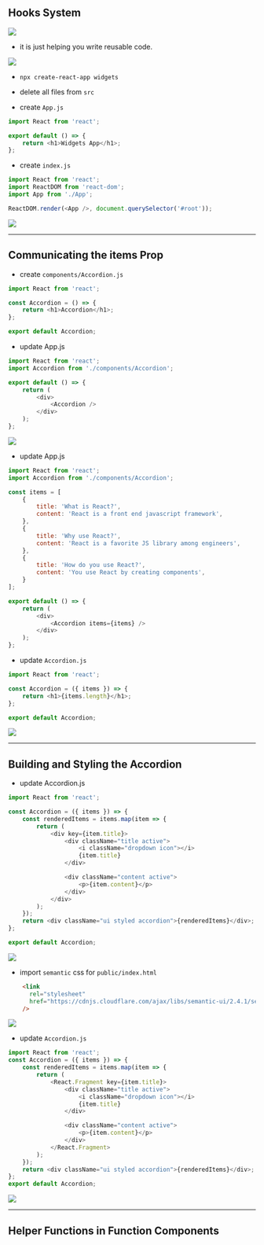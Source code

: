 ## Hooks System

![](img/2020-07-30-22-58-35.png)

- it is just helping you write reusable code.

![](img/2020-07-30-23-00-30.png)

- `npx create-react-app widgets`

- delete all files from `src`


- create `App.js`

```js
import React from 'react';

export default () => {
    return <h1>Widgets App</h1>;
};
```


- create `index.js`

```js
import React from 'react';
import ReactDOM from 'react-dom';
import App from './App';

ReactDOM.render(<App />, document.querySelector('#root'));
```

![](img/2020-07-30-23-28-26.png)

---

## Communicating the items Prop


- create `components/Accordion.js`

```js
import React from 'react';

const Accordion = () => {
    return <h1>Accordion</h1>;
};

export default Accordion;
```

- update App.js

```js
import React from 'react';
import Accordion from './components/Accordion';

export default () => {
    return (
        <div>
            <Accordion />
        </div>
    );
};
```

![](img/2020-07-30-23-47-26.png)

- update App.js

```js
import React from 'react';
import Accordion from './components/Accordion';

const items = [
    {
        title: 'What is React?',
        content: 'React is a front end javascript framework',
    },
    {
        title: 'Why use React?',
        content: 'React is a favorite JS library among engineers',
    },
    {
        title: 'How do you use React?',
        content: 'You use React by creating components',
    }
];

export default () => {
    return (
        <div>
            <Accordion items={items} />
        </div>
    );
};
```

- update `Accordion.js`

```js
import React from 'react';

const Accordion = ({ items }) => {
    return <h1>{items.length}</h1>;
};

export default Accordion;
```

![](img/2020-07-31-00-09-37.png)

---

## Building and Styling the Accordion

- update Accordion.js

```js
import React from 'react';

const Accordion = ({ items }) => {
    const renderedItems = items.map(item => {
        return (
            <div key={item.title}>
                <div className="title active">
                    <i className="dropdown icon"></i>
                    {item.title}
                </div>

                <div className="content active">
                    <p>{item.content}</p>
                </div>
            </div>
        );
    });
    return <div className="ui styled accordion">{renderedItems}</div>;
};

export default Accordion;
```

![](img/2020-07-31-00-21-53.png)

- import `semantic` css for `public/index.html`

```html
    <link
      rel="stylesheet"
      href="https://cdnjs.cloudflare.com/ajax/libs/semantic-ui/2.4.1/semantic.min.css"
    />    
```

![](img/2020-07-31-00-33-19.png)


- update `Accordion.js`

```js
import React from 'react';
const Accordion = ({ items }) => {
    const renderedItems = items.map(item => {
        return (
            <React.Fragment key={item.title}>
                <div className="title active">
                    <i className="dropdown icon"></i>
                    {item.title}
                </div>

                <div className="content active">
                    <p>{item.content}</p>
                </div>
            </React.Fragment>
        );
    });
    return <div className="ui styled accordion">{renderedItems}</div>;
};
export default Accordion;
```

![](img/2020-07-31-00-43-04.png)


---

## Helper Functions in Function Components










